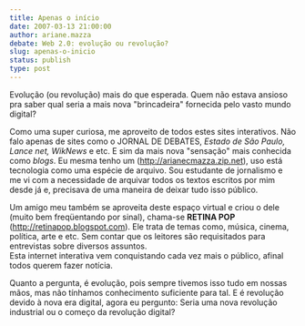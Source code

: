 ```yaml
---
title: Apenas o início
date: 2007-03-13 21:00:00
author: ariane.mazza
debate: Web 2.0: evolução ou revolução?
slug: apenas-o-inicio
status: publish 
type: post
---
```


Evolução (ou revolução) mais do que esperada. Quem não estava ansioso pra saber qual seria a mais nova "brincadeira" fornecida pelo vasto mundo digital?  
  
Como uma super curiosa, me aproveito de todos estes sites interativos. Não falo apenas de sites como o JORNAL DE DEBATES, *Estado de São Paulo, Lance net, WikNews* e etc. E sim da mais nova "sensação" mais conhecida como *blogs*. Eu mesma tenho um (<http://arianecmazza.zip.net>), uso está tecnologia como uma espécie de arquivo. Sou estudante de jornalismo e me vi com a necessidade de arquivar todos os textos escritos por mim desde já e, precisava de uma maneira de deixar tudo isso público.  
  
Um amigo meu também se aproveita deste espaço virtual e criou o dele (muito bem freqüentando por sinal), chama-se **RETINA POP** (<http://retinapop.blogspot.com>). Ele trata de temas como, música, cinema, política, arte e etc. Sem contar que os leitores são requisitados para entrevistas sobre diversos assuntos.   
Esta internet interativa vem conquistando cada vez mais o público, afinal todos querem fazer notícia.   
  
Quanto a pergunta, é evolução, pois sempre tivemos isso tudo em nossas mãos, mas não tínhamos conhecimento suficiente para tal. E é revolução devido à nova era digital, agora eu pergunto: Seria uma nova revolução industrial ou o começo da revolução digital?
